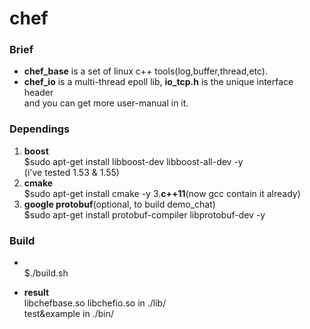 ﻿chef
====
### Brief
* <B>chef_base</B> is a set of linux c++ tools(log,buffer,thread,etc).
* <B>chef_io</B> is a multi-thread epoll lib, <B>io_tcp.h</B> is the unique interface header<br>
  and you can get more user-manual in it.

### Dependings
1. <B>boost</B><br>
  $sudo apt-get install libboost-dev libboost-all-dev -y<br>
  (i've tested 1.53 & 1.55)
2. <B>cmake</B><br>
  $sudo apt-get install cmake -y
3.<B>c++11</B>(now gcc contain it already)
4. <B>google protobuf</B>(optional, to build demo_chat)<br>
  $sudo apt-get install protobuf-compiler libprotobuf-dev -y

### Build
* <br>
  $./build.sh

* <B>result</B><br>
    libchefbase.so libchefio.so in ./lib/ <br>
    test&example in ./bin/

